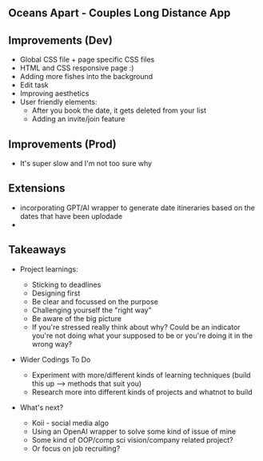 ## Oceans Apart - Couples Long Distance App

## Improvements (Dev)
- Global CSS file + page specific CSS files
- HTML and CSS responsive page :)
- Adding more fishes into the background
- Edit task
- Improving aesthetics
- User friendly elements:
   - After you book the date, it gets deleted from your list
   - Adding an invite/join feature

## Improvements (Prod)
- It's super slow and I'm not too sure why 



## Extensions
- incorporating GPT/AI wrapper to generate date itineraries based on the dates that have been uplodade
- 

## Takeaways
- Project learnings:
  - Sticking to deadlines
  - Designing first
  - Be clear and focussed on the purpose
  - Challenging yourself the "right way"
  - Be aware of the big picture
  - If you're stressed really think about why? Could be an indicator you're not doing what your supposed to be or you're doing it in the wrong way?
    
- Wider Codings To Do
  - Experiment with more/different kinds of learning techniques (build this up --> methods that suit you)
  - Research more into different kinds of projects and whatnot to build
 
- What's next?
  - Koii - social media algo
  - Using an OpenAI wrapper to solve some kind of issue of mine
  - Some kind of OOP/comp sci vision/company related project?
  - Or focus on job recruiting?
